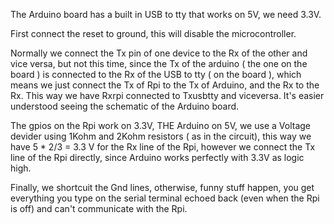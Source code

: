 The Arduino board has a built in USB to tty that works on 5V, we need 3.3V.

First connect the reset to ground, this will disable the microcontroller.

Normally we connect the Tx pin of one device to the Rx of the other and vice versa, but not this time, since the Tx of the arduino ( the one on the board ) is connected to the Rx of the USB to tty ( on the board ), which means we just connect the 
Tx of Rpi to the Tx of Arduino, and the Rx to the Rx. This way we have Rxrpi connected to Txusbtty and viceversa. It's easier understood seeing the schematic of the Arduino board.

The gpios on the Rpi work on 3.3V, THE Arduino on 5V, we use a Voltage devider using 1Kohm and 2Kohm resistors ( as in the circuit), this way we have 5 * 2/3 = 3.3 V for the Rx line of the Rpi, however we connect the Tx line of the Rpi directly, since Arduino works perfectly with 3.3V as logic high.

Finally, we shortcuit the Gnd lines, otherwise, funny stuff happen, you get everything you type on the serial terminal echoed back (even when the Rpi is off) and can't communicate with the Rpi.
